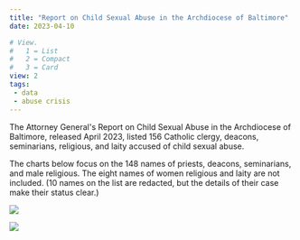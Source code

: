 ```yaml
---
title: "Report on Child Sexual Abuse in the Archdiocese of Baltimore"
date: 2023-04-10

# View.
#   1 = List
#   2 = Compact
#   3 = Card
view: 2
tags:
 - data
 - abuse crisis
---
```


The Attorney General's Report on Child Sexual Abuse in the Archdiocese of Baltimore, released April 2023, listed 156 Catholic clergy, deacons, seminarians, religious, and laity accused of child sexual abuse. 

The charts below focus on the 148 names of priests, deacons, seminarians, and male religious. The eight names of women religious and laity are not included. (10 names on the list are redacted, but the details of their case make their status clear.)

![](/uploads/dies-irae/Gender_Baltimore.png)

![](/uploads/baltimore-report/Age_Baltimore.png)
